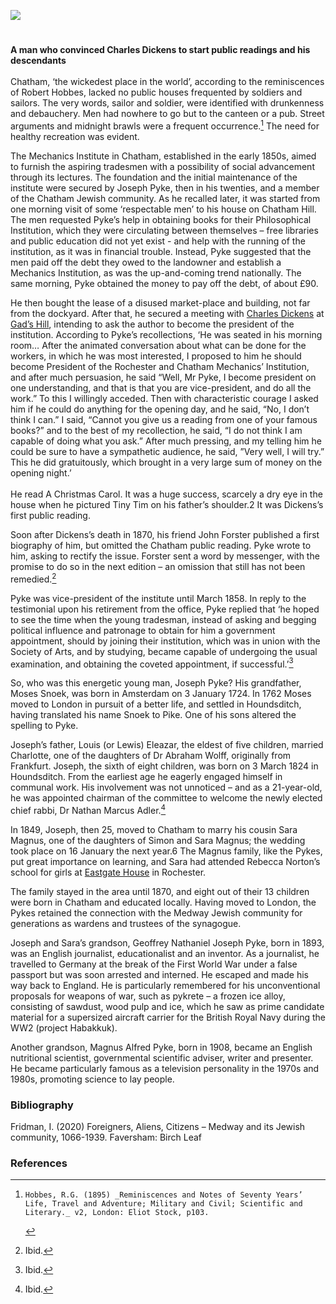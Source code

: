 <a href="https://juncture-digital.org"><img src="https://juncture-digital.org/images/ve-button.png"></a>
<param ve-config title="Joseph Pyke (1824-xx)" author="Irina Fridman" layout="vtl" banner="images/Grammar_School_Gate_Rochester.jpg">

<param ve-entity eid="Q729006" aliases="Chatham">
<param ve-entity eid="Q507517" aliases="Rochester">

#

**A man who convinced Charles Dickens to start public readings and his descendants**
<br><br>
Chatham, ‘the wickedest place in the world’, according to the reminiscences of Robert Hobbes, lacked no public houses frequented by soldiers and sailors. The very words, sailor and soldier, were identified with drunkenness and debauchery. Men had nowhere to go but to the canteen or a pub. Street arguments and midnight brawls were a frequent occurrence.[^ref1] The need for healthy recreation was evident. 

The Mechanics Institute in Chatham, established in the early 1850s, aimed to furnish the aspiring tradesmen with a possibility of social advancement through its lectures. The foundation and the initial maintenance of the institute were secured by Joseph Pyke, then in his twenties, and a member of the Chatham Jewish community. As he recalled later, it was started from one morning visit of some ‘respectable men’ to his house on Chatham Hill. The men requested Pyke’s help in obtaining books for their Philosophical Institution, which they were circulating between themselves – free libraries and public education did not yet exist - and help with the running of the institution, as it was in financial trouble. Instead, Pyke suggested that the men paid off the debt they owed to the landowner and establish a Mechanics Institution, as was the up-and-coming trend nationally. The same morning, Pyke obtained the money to pay off the debt, of about £90. 

He then bought the lease of a disused market-place and building, not far from the dockyard. After that, he secured a meeting with [Charles Dickens](/dickens/dickens-biography) at [Gad’s Hill](/dickens/dickens-gads-hill), intending to ask the author to become the president of the institution. According to Pyke’s recollections, ‘He was seated in his morning room… After the animated conversation about what can be done for the workers, in which he was most interested, I proposed to him he should become President of the Rochester and Chatham Mechanics’ Institution, and after much persuasion, he said “Well, Mr Pyke, I become president on one understanding, and that is that you are vice-president, and do all the work.” To this I willingly acceded. Then with characteristic courage I asked him if he could do anything for the opening day, and he said, “No, I don’t think I can.” I said, “Cannot you give us a reading from one of your famous books?” and to the best of my recollection, he said, “I do not think I am capable of doing what you ask.” After much pressing, and my telling him he could be sure to have a sympathetic audience, he said, ”Very well, I will try.” This he did gratuitously, which brought in a very large sum of money on the opening night.’ 
<br><br>
He read A Christmas Carol. It was a huge success, scarcely a dry eye in the house when he pictured Tiny Tim on his father’s shoulder.2 It was Dickens’s first public reading.

Soon after Dickens’s death in 1870, his friend John Forster published a first biography of him, but omitted the Chatham public reading. Pyke wrote to him, asking to rectify the issue. Forster sent a word by messenger, with the promise to do so in the next edition – an omission that still has not been remedied.[^ref3]

Pyke was vice-president of the institute until March 1858. In reply to the testimonial upon his retirement from the office, Pyke replied that ‘he hoped to see the time when the young tradesman, instead of asking and begging political influence and patronage to obtain for him a government appointment, should by joining their institution, which was in union with the Society of Arts, and by studying, became capable of undergoing the usual examination, and obtaining the coveted appointment, if successful.’[^ref4]

So, who was this energetic young man, Joseph Pyke? His grandfather, Moses Snoek, was born in Amsterdam on 3 January 1724. In 1762 Moses moved to London in pursuit of a better life, and settled in Houndsditch, having translated his name Snoek to Pike. One of his sons altered the spelling to Pyke. 

Joseph’s father, Louis (or Lewis) Eleazar, the eldest of five children, married Charlotte, one of the daughters of Dr Abraham Wolff, originally from Frankfurt. 
Joseph, the sixth of eight children, was born on 3 March 1824 in Houndsditch. From the earliest age he eagerly engaged himself in communal work. His involvement was not unnoticed – and as a 21-year-old, he was appointed chairman of the committee to welcome the newly elected chief rabbi, Dr Nathan Marcus Adler.[^ref5] 

In 1849, Joseph, then 25, moved to Chatham to marry his cousin Sara Magnus, one of the daughters of Simon and Sara Magnus; the wedding took place on 16 January the next year.6 The Magnus family, like the Pykes, put great importance on learning, and Sara had attended Rebecca Norton’s school for girls at [Eastgate House](/dickens/edwin-drood-eastgate-house) in Rochester. 

The family stayed in the area until 1870, and eight out of their 13 children were born in Chatham and educated locally. Having moved to London, the Pykes retained the connection with the Medway Jewish community for generations as wardens and trustees of the synagogue.

Joseph and Sara’s grandson, Geoffrey Nathaniel Joseph Pyke, born in 1893, was an English journalist, educationalist and an inventor. As a journalist, he travelled to Germany at the break of the First World War under a false passport but was soon arrested and interned. He escaped and made his way back to England.
He is particularly remembered for his unconventional proposals for weapons of war, such as pykrete – a frozen ice alloy, consisting of sawdust, wood pulp and ice, which he saw as prime candidate material for a supersized aircraft carrier for the British Royal Navy during the WW2 (project Habakkuk). 

Another grandson, Magnus Alfred Pyke, born in 1908, became an English nutritional scientist, governmental scientific adviser, writer and presenter. He became particularly famous as a television personality in the 1970s and 1980s, promoting science to lay people.

### Bibliography
Fridman, I. (2020) Foreigners, Aliens, Citizens – Medway and its Jewish community, 1066-1939. Faversham: Birch Leaf

### References
[^ref1]: 	Hobbes, R.G. (1895) _Reminiscences and Notes of Seventy Years’ Life, Travel and Adventure; Military and Civil; Scientific and Literary._ v2, London: Eliot Stock, p103.
[^ref2]:  _Jewish Chronicle_ 18/7/1902
[^ref3]: Ibid.
[^ref4]: Ibid.
[^ref5]: Ibid.
[^ref6]: 	_The Times_ 17/1/1850


